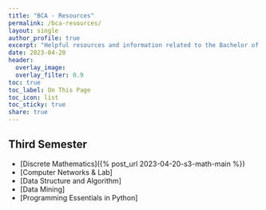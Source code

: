```yaml
---
title: "BCA - Resources"
permalink: /bca-resources/
layout: single
author_profile: true
excerpt: "Helpful resources and information related to the Bachelor of Computer Applications (BCA) degree program."
date: 2023-04-20
header:
  overlay_image: 
  overlay_filter: 0.9
toc: true
toc_label: On This Page
toc_icon: list
toc_sticky: true
share: true
---
```


## Third Semester
* [Discrete Mathematics]({% post_url 2023-04-20-s3-math-main %})
* [Computer Networks & Lab]
* [Data Structure and Algorithm]
* [Data Mining]
* [Programming Essentials in Python]
